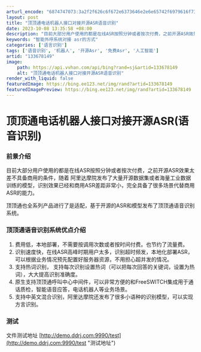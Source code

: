 ```yaml
---
arturl_encode: "6874747073:3a2f2f626c6f672e6373646e2e6e65742f6979616f73616e2f:61727469636c652f64657461696c732f313333363738313439"
layout: post
title: "顶顶通电话机器人接口对接开源ASR语音识别"
date: 2023-10-08 13:35:58 +08:00
description: "目前大部分用户使用的都是在线ASR按照分钟或者按次付费，之前开源ASR效果太"
keywords: "智能外呼系统对接 asr的方式"
categories: ['语言识别']
tags: ['语音识别', '机器人', '开源Asr', '免费Asr', '人工智能']
artid: "133678149"
image:
    path: https://api.vvhan.com/api/bing?rand=sj&artid=133678149
    alt: "顶顶通电话机器人接口对接开源ASR语音识别"
render_with_liquid: false
featuredImage: https://bing.ee123.net/img/rand?artid=133678149
featuredImagePreview: https://bing.ee123.net/img/rand?artid=133678149
---
```


# 顶顶通电话机器人接口对接开源ASR(语音识别)

### 前景介绍

目前大部分用户使用的都是在线ASR按照分钟或者按次付费，之前开源ASR效果太差不具备商用的条件，随着 阿里达摩院发布了大量开源数据集或者海量工业数据训练的模型，识别效果已经和商用ASR差距非常小，完全具备了很多场景代替商用ASR的能力。

顶顶通也全系列产品进行了是适配，基于开源的ASR和模型发布了顶顶通语音识别系统。

### 顶顶通语音识别系统优点介绍

1. 费用低，本地部署，不需要按调用次数或者按时间付费。也节约了流量费。
2. 识别速度快，在线ASR高峰时期用户太多，识别超时频发，本地化部署ASR，可以根据业务情况预先配置好服务器资源，不用担心超并发的情况。
3. 支持热词识别， 支持每次识别设置热词（可以把每次回答的关键词，设置为热词），大大提高识别准确度。
4. 原生支持顶顶通呼叫中心中间件，可以非常方便的和FreeSWITCH集成用于通话质检，智能语音应答，电话机器人等业务场景。
5. 支持中英文混合识别，阿里达摩院还发布了很多小语种的识别模型，可以实现方言识别。

### 测试

文件测试地址
[http://demo.ddrj.com:9990/test](http://demo.ddrj.com:9990/test "测试地址")